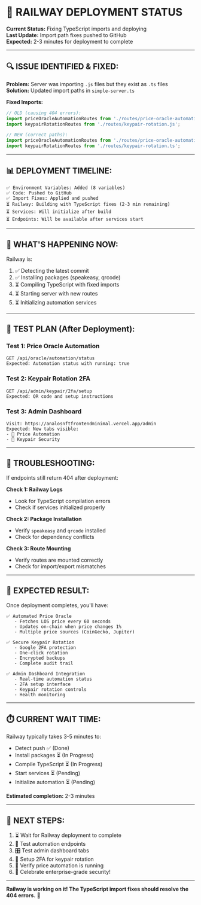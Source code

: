 # 🚂 **RAILWAY DEPLOYMENT STATUS**

**Current Status:** Fixing TypeScript imports and deploying  
**Last Update:** Import path fixes pushed to GitHub  
**Expected:** 2-3 minutes for deployment to complete

---

## 🔍 **ISSUE IDENTIFIED & FIXED:**

**Problem:** Server was importing `.js` files but they exist as `.ts` files  
**Solution:** Updated import paths in `simple-server.ts`

**Fixed Imports:**
```typescript
// OLD (causing 404 errors):
import priceOracleAutomationRoutes from './routes/price-oracle-automation.js';
import keypairRotationRoutes from './routes/keypair-rotation.js';

// NEW (correct paths):
import priceOracleAutomationRoutes from './routes/price-oracle-automation.ts';
import keypairRotationRoutes from './routes/keypair-rotation.ts';
```

---

## 📊 **DEPLOYMENT TIMELINE:**

```
✅ Environment Variables: Added (8 variables)
✅ Code: Pushed to GitHub
✅ Import Fixes: Applied and pushed
⏳ Railway: Building with TypeScript fixes (2-3 min remaining)
⏳ Services: Will initialize after build
⏳ Endpoints: Will be available after services start
```

---

## 🎯 **WHAT'S HAPPENING NOW:**

Railway is:
1. ✅ Detecting the latest commit
2. ✅ Installing packages (speakeasy, qrcode)
3. ⏳ Compiling TypeScript with fixed imports
4. ⏳ Starting server with new routes
5. ⏳ Initializing automation services

---

## 🧪 **TEST PLAN (After Deployment):**

### **Test 1: Price Oracle Automation**
```
GET /api/oracle/automation/status
Expected: Automation status with running: true
```

### **Test 2: Keypair Rotation 2FA**
```
GET /api/admin/keypair/2fa/setup
Expected: QR code and setup instructions
```

### **Test 3: Admin Dashboard**
```
Visit: https://analosnftfrontendminimal.vercel.app/admin
Expected: New tabs visible:
- 🤖 Price Automation
- 🔐 Keypair Security
```

---

## 🔧 **TROUBLESHOOTING:**

If endpoints still return 404 after deployment:

**Check 1: Railway Logs**
- Look for TypeScript compilation errors
- Check if services initialized properly

**Check 2: Package Installation**
- Verify `speakeasy` and `qrcode` installed
- Check for dependency conflicts

**Check 3: Route Mounting**
- Verify routes are mounted correctly
- Check for import/export mismatches

---

## 🎊 **EXPECTED RESULT:**

Once deployment completes, you'll have:

```
✅ Automated Price Oracle
   - Fetches LOS price every 60 seconds
   - Updates on-chain when price changes 1%
   - Multiple price sources (CoinGecko, Jupiter)

✅ Secure Keypair Rotation
   - Google 2FA protection
   - One-click rotation
   - Encrypted backups
   - Complete audit trail

✅ Admin Dashboard Integration
   - Real-time automation status
   - 2FA setup interface
   - Keypair rotation controls
   - Health monitoring
```

---

## ⏱️ **CURRENT WAIT TIME:**

Railway typically takes 3-5 minutes to:
- Detect push ✅ (Done)
- Install packages ⏳ (In Progress)
- Compile TypeScript ⏳ (In Progress)
- Start services ⏳ (Pending)
- Initialize automation ⏳ (Pending)

**Estimated completion:** 2-3 minutes

---

## 🎯 **NEXT STEPS:**

1. ⏳ Wait for Railway deployment to complete
2. 🧪 Test automation endpoints
3. 🎛️ Test admin dashboard tabs
4. 🔐 Setup 2FA for keypair rotation
5. 🤖 Verify price automation is running
6. 🎉 Celebrate enterprise-grade security!

---

**Railway is working on it! The TypeScript import fixes should resolve the 404 errors.** 🚀

